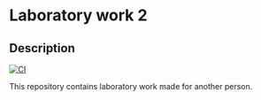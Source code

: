 # Laboratory work 2

## Description

[![CI](https://github.com/alvinseville7cf/CSharp---Exercise---Other---Laboratory-Work-2/actions/workflows/ci.yml/badge.svg)](https://github.com/alvinseville7cf/CSharp---Exercise---Other---Laboratory-Work-2/actions/workflows/ci.yml)

This repository contains laboratory work made for another person.
